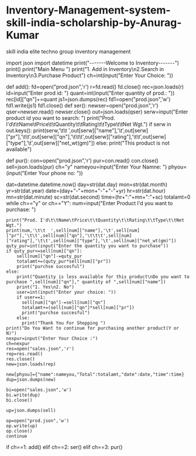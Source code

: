 # Inventory-Management-system-skill-india-scholarship-by-Anurag-Kumar
skill india elite techno group inventory management




import json
import datetime
print("-------Welcome to Inventory-------")
print()
print("Main Menu  ")
print("1. Add in Inventory\n2.Search in Inventory\n3.Purchase Product")
ch=int(input("Enter Your Choice:  "))

def add():
  fd=open("prod.json",'r')
  r=fd.read()
  fd.close()
  rec=json.loads(r)
  id=input("Enter prod id: ")
  quant=int(input("Enter quantity of prod.: "))
  rec[id]["qn"]+=quant
  js1=json.dumps(rec)
  fd1=open("prod.json",'w')
  fd1.write(js1)
  fd1.close()
def ser():
  newser=open("prod.json",'r')
  qser=newser.read()
  newser.close()
  out=json.loads(qser)
  serw=input("Enter product id you want to search: ")
  print("Prod. I'd\t\tName\tPrice\t\tQuantity\t\tRating\t\tType\t\tNet Wgt.")
  if  serw in out.keys():
    print(serw,'\t\t  ',out[serw]["name"],'\t',out[serw]["pr"],'\t\t',out[serw]["qn"],'\t\t\t',out[serw]["rating"],'\t\t',out[serw]["type"],'\t',out[serw]["net_wt(gm)"])
  else:
    print("This product is not available")

def pur():
  con=open("prod.json",'r')
  pur=con.read()
  con.close()
  sell=json.loads(pur)
  ch="y"
  nameyou=input("Enter Your Namne: ")
  phyou=(input("Enter Your phone no: "))

  dat=datetime.datetime.now()
  day=str(dat.day)
  mon=str(dat.month)
  yr=str(dat.year)
  date=(day+"-"+mon+"-"+"-"+yr)
  hr=str(dat.hour)
  mn=str(dat.minute)
  sc=str(dat.second)
  time=(hr+":"+mn+":"+sc)
  totalamt=0
  while ch=="y" or ch=="Y":
    num=input("Enter Product I'd you want to purchase: ")
    
    print("Prod. I'd\t\tName\tPrice\t\tQuantity\t\tRating\t\tType\t\tNet Wgt.")
    print(num,'\t\t  ',sell[num]["name"],'\t',sell[num]["pr"],'\t\t',sell[num]["qn"],'\t\t\t',sell[num]["rating"],'\t\t',sell[num]["type"],'\t',sell[num]["net_wt(gm)"])
    quty_pur=int(input("Enter the quantity you want to purchase"))
    if quty_pur<=sell[num]["qn"]:
        sell[num]["qn"]-=quty_pur
        totalamt+=(quty_pur*sell[num]["pr"])
        print("purchse succesful")
    else:
        print("Quantity is less available for this product\nDo you want to purchase ",sell[num]["qn"]," quantity of ",sell[num]["name"])
        print("1. Yes\n2. No")
        user=int(input("Enter your choice: "))
        if user==1:
          sell[num]["qn"]-=sell[num]["qn"]
          totalamt+=(sell[num]["qn"]*sell[num]["pr"])
          print("purchse succesful")
        else:
          print("Thank You For Shopping ")
    print("Do You Want to continue for purchasing another product(Y or N)")
    nexpur=input("Enter Your Choice :")
    ch=nexpur
    res=open("sales.json",'r')
    rep=res.read()
    res.close()
    new=json.loads(rep)
  
    new[phyou]={"name":nameyou,"Total":totalamt,"date":date,"time":time}
    dup=json.dumps(new)  

    bi=open("sales.json",'w')
    bi.write(dup)
    bi.close()

    up=json.dumps(sell)

    op=open("prod.json",'w')
    op.write(up)
    op.close()
    continue
if ch==1:
  add()
elif ch==2:
  ser()
elif ch==3:
  pur()
  
  
  
  
